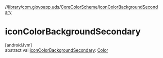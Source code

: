 //[library](../../../index.md)/[com.glovoapp.uds](../index.md)/[CoreColorScheme](index.md)/[iconColorBackgroundSecondary](icon-color-background-secondary.md)

# iconColorBackgroundSecondary

[androidJvm]\
abstract val [iconColorBackgroundSecondary](icon-color-background-secondary.md): [Color](https://developer.android.com/reference/kotlin/androidx/compose/ui/graphics/Color.html)

